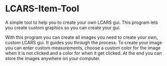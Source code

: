 # LCARS-Item-Tool
A simple tool to help you to create your own LCARS gui. This program lets you create custom graphics so you can create your gui.

With this program you can create all images you need to create your own, custom LCARS gui. It guides you through the process. To create your image you can enter custom measurements, choose a custom color for the image when it is not clicked and a color for when it get clicked. At the end you can store the images anywhere on your computer.
